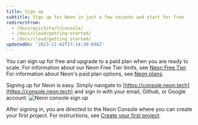 ```yaml
---
title: Sign up
subtitle: Sign up for Neon in just a few seconds and start for free
redirectFrom:
  - /docs/quickstart/console/
  - /docs/cloud/getting-started/
  - /docs/cloud/getting_started/
updatedOn: '2023-11-02T17:14:39.696Z'
---
```


You can sign up for free and upgrade to a paid plan when you are ready to scale. For information about our Neon Free Tier limits, see [Neon Free Tier](/docs/introduction/free-tier). For information about Neon's paid plan options, see [Neon plans](/docs/introduction/plans).

Signing up for Neon is easy. Simply navigate to [https://console.neon.tech](https://console.neon.tech) and sign in with your email, Github, or Google account.
![Neon console sign up](/docs/get-started-with-neon/neon_signin.png)

After signing in, you are directed to the Neon Console where you can create your first project. For instructions, see [Create your first project](/docs/get-started-with-neon/setting-up-a-project).

<IncludeBlock url="shared-content/need-help"></IncludeBlock>